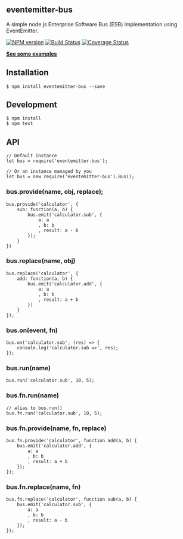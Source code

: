 eventemitter-bus
----------------
A simple node.js Enterprise Software Bus (ESB) implementation using EventEmitter.

[![NPM version](https://img.shields.io/npm/v/eventemitter-bus.svg?style=flat-square)](https://www.npmjs.com/package/eventemitter-bus)
[![Build Status](https://travis-ci.org/zewish/eventemitter-bus.svg?branch=master)](https://travis-ci.org/zewish/eventemitter-bus)
[![Coverage Status](https://coveralls.io/repos/zewish/eventemitter-bus/badge.svg?branch=master)](https://coveralls.io/github/zewish/eventemitter-bus?branch=master)

<strong>[See some examples](https://github.com/zewish/eventemitter-bus/tree/master/examples)</strong>

Installation
------------
```
$ npm install eventemitter-bus --save
```

Development
-----------
```
$ npm install
$ npm test
```

API
---
```
// Default instance
let bus = require('eventemitter-bus');

// Or an instance managed by you
let bus = new require('eventemitter-bus').Bus();
```

### bus.provide(name, obj, replace);
```
bus.provide('calculator', {
    sub: function(a, b) {
        bus.emit('calculator.sub', {
            a: a
            , b: b
            , result: a - b
        });
    }
})
```

### bus.replace(name, obj)
```
bus.replace('calculator', {
    add: function(a, b) {
        bus.emit('calculator.add', {
            a: a
            , b: b
            , result: a + b
        })
    }
});
```

### bus.on(event, fn)
```
bus.on('calculator.sub', (res) => {
    console.log('calculator.sub =>', res);
});
```

### bus.run(name)
```
bus.run('calculator.sub', 10, 5);
```

### bus.fn.run(name)
```
// alias to bus.run()
bus.fn.run('calculator.sub', 10, 5);
```

### bus.fn.provide(name, fn, replace)
```
bus.fn.provide('calculator', function add(a, b) {
    bus.emit('calculator.add', {
        a: a
        , b: b
        , result: a + b
    });
});
```

### bus.fn.replace(name, fn)
```
bus.fn.replace('calculator', function sub(a, b) {
    bus.emit('calculator.sub', {
        a: a
        , b: b
        , result: a - b
    });
});
```